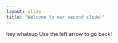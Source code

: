 ```yaml
---
layout: slide
title: "Welcome to our second slide!"
---
```

hey whatsup
Use the left arrow to go back!
